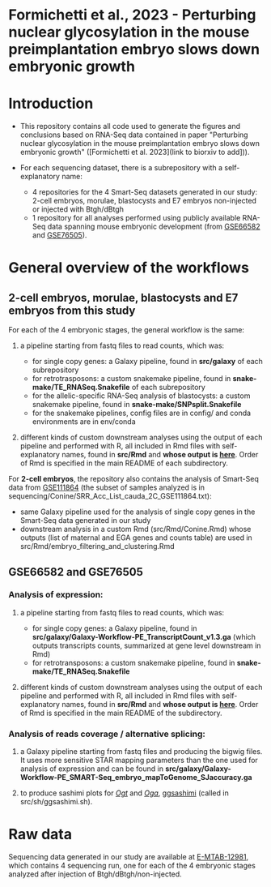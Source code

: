 # Formichetti et al., 2023 - Perturbing nuclear glycosylation in the mouse preimplantation embryo slows down embryonic growth

# Introduction

* This repository contains all code used to generate the figures and conclusions based on RNA-Seq data contained in paper "Perturbing nuclear glycosylation in the mouse preimplantation embryo slows down embryonic growth" ([Formichetti et al. 2023](link to biorxiv to add])).

* For each sequencing dataset, there is a subrepository with a self-explanatory name: 

    - 4 repositories for the 4 Smart-Seq datasets generated in our study: 2-cell embryos, morulae, blastocysts and E7 embryos non-injected or injected with Btgh/dBtgh
    - 1 repository for all analyses performed using publicly available RNA-Seq data spanning mouse embryonic development (from [GSE66582](https://www.ncbi.nlm.nih.gov/geo/query/acc.cgi?acc=GSE66582) and [GSE76505](https://www.ncbi.nlm.nih.gov/geo/query/acc.cgi?acc=GSE76505)).

# General overview of the workflows

## 2-cell embryos, morulae, blastocysts and E7 embryos from this study

For each of the 4 embryonic stages, the general workflow is the same:

1. a pipeline starting from fastq files to read counts, which was:

    - for single copy genes: a Galaxy pipeline, found in **src/galaxy** of each subrepository
    - for retrotrasposons: a custom snakemake pipeline, found in **snake-make/TE_RNASeq.Snakefile** of each subrepository
    - for the allelic-specific RNA-Seq analysis of blastocysts: a custom snakemake pipeline, found in **snake-make/SNPsplit.Snakefile**
    - for the snakemake pipelines, config files are in config/ and conda environments are in env/conda

<n>

2. different kinds of custom downstream analyses using the output of each pipeline and performed with R, all included in Rmd files with self-explanatory names, found in **src/Rmd** and **whose output is [here](https://boulardlab.github.io/OGlcNAc_early_embryo_Formichetti2023/)**. Order of Rmd is specified in the main README of each subdirectory.

For **2-cell embryos**, the repository also contains the analysis of Smart-Seq data from [GSE111864](https://0-www-ncbi-nlm-nih-gov.brum.beds.ac.uk/geo/query/acc.cgi?acc=GSE111864) (the subset of samples analyzed is in sequencing/Conine/SRR_Acc_List_cauda_2C_GSE111864.txt):

- same Galaxy pipeline used for the analysis of single copy genes in the Smart-Seq data generated in our study
- downstream analysis in a custom Rmd (src/Rmd/Conine.Rmd) whose outputs (list of maternal and EGA genes and counts table) are used in src/Rmd/embryo_filtering_and_clustering.Rmd

## GSE66582 and GSE76505

### Analysis of expression:

1. a pipeline starting from fastq files to read counts, which was:

    - for single copy genes: a Galaxy pipeline, found in **src/galaxy/Galaxy-Workflow-PE_TranscriptCount_v1.3.ga** (which outputs transcripts counts, summarized at gene level downstream in Rmd)
    - for retrotransposons: a custom snakemake pipeline, found in **snake-make/TE_RNASeq.Snakefile**

<n>

2. different kinds of custom downstream analyses using the output of each pipeline and performed with R, all included in Rmd files with self-explanatory names, found in **src/Rmd** and **whose output is [here](https://boulardlab.github.io/OGlcNAc_early_embryo_Formichetti2023/)**. Order of Rmd is specified in the main README of the subdirectory.

### Analysis of reads coverage / alternative splicing:

1. a Galaxy pipeline starting from fastq files and producing the bigwig files. It uses more sensitive STAR mapping parameters than the one used for analysis of expression and can be found in **src/galaxy/Galaxy-Workflow-PE_SMART-Seq_embryo_mapToGenome_SJaccuracy.ga**  

2. to produce sashimi plots for *[Ogt](https://github.com/boulardlab/OGlcNAc_early_embryo_Formichetti2023/blob/main/embryo_public_data_GSE66582_GSE76505_reanalysis/analysis/sashimi/pdf/Ogt_bam_list.pdf)* and *[Oga](https://github.com/boulardlab/OGlcNAc_early_embryo_Formichetti2023/blob/main/embryo_public_data_GSE66582_GSE76505_reanalysis/analysis/sashimi/pdf/Oga_bam_list.pdf)*, [ggsashimi](https://github.com/guigolab/ggsashimi) (called in src/sh/ggsashimi.sh).

# Raw data

Sequencing data generated in our study are available at [E-MTAB-12981](https://www.ebi.ac.uk/biostudies/arrayexpress/studies/E-MTAB-12981?key=29a1ff26-6018-4d0c-a08d-21d23226cb65), which contains 4 sequencing run, one for each of the 4 embryonic stages analyzed after injection of Btgh/dBtgh/non-injected.






